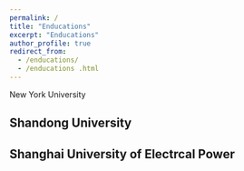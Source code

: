 ```yaml
---
permalink: /
title: "Enducations"
excerpt: "Enducations"
author_profile: true
redirect_from: 
  - /enducations/
  - /enducations .html
---
```

New York University

Shandong University
---

Shanghai University of Electrcal Power
---



